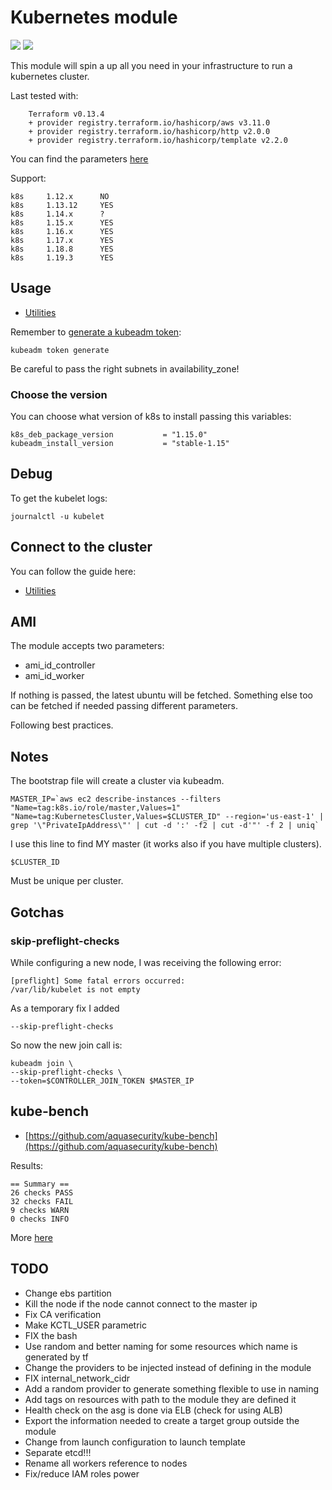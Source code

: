 # Kubernetes module

![](https://img.shields.io/badge/kubernetes-v1.19.3-green.svg)
![](https://img.shields.io/badge/ubuntu-20.04-blue.svg)

This module will spin a up all you need in your infrastructure to run a kubernetes cluster.

Last tested with:

        Terraform v0.13.4
        + provider registry.terraform.io/hashicorp/aws v3.11.0
        + provider registry.terraform.io/hashicorp/http v2.0.0
        + provider registry.terraform.io/hashicorp/template v2.2.0

You can find the parameters [here](params.md)

Support:

    k8s     1.12.x      NO
    k8s     1.13.12     YES
    k8s     1.14.x      ?
    k8s     1.15.x      YES
    k8s     1.16.x      YES
    k8s     1.17.x      YES
    k8s     1.18.8      YES
    k8s     1.19.3      YES

## Usage

- [Utilities](../../examples/)

Remember to [generate a kubeadm token](https://kubernetes.io/docs/reference/setup-tools/kubeadm/kubeadm-token/#cmd-token-generate):

    kubeadm token generate

Be careful to pass the right subnets in availability_zone!

### Choose the version

You can choose what version of k8s to install passing this variables:

    k8s_deb_package_version           = "1.15.0"
    kubeadm_install_version           = "stable-1.15"

## Debug

To get the kubelet logs:

    journalctl -u kubelet

## Connect to the cluster

You can follow the guide here:

- [Utilities](../../utilities/)

## AMI

The module accepts two parameters:

- ami_id_controller
- ami_id_worker

If nothing is passed, the latest ubuntu will be fetched.
Something else too can be fetched if needed passing different parameters.

Following best practices.

## Notes

The bootstrap file will create a cluster via kubeadm.

    MASTER_IP=`aws ec2 describe-instances --filters "Name=tag:k8s.io/role/master,Values=1" "Name=tag:KubernetesCluster,Values=$CLUSTER_ID" --region='us-east-1' | grep '\"PrivateIpAddress\"' | cut -d ':' -f2 | cut -d'"' -f 2 | uniq`

I use this line to find MY master (it works also if you have multiple clusters).

    $CLUSTER_ID

Must be unique per cluster.

## Gotchas

### skip-preflight-checks

While configuring a new node, I was receiving the following error:

    [preflight] Some fatal errors occurred:
    /var/lib/kubelet is not empty

As a temporary fix I added

    --skip-preflight-checks

So now the new join call is:

    kubeadm join \
    --skip-preflight-checks \
    --token=$CONTROLLER_JOIN_TOKEN $MASTER_IP

## kube-bench

- [https://github.com/aquasecurity/kube-bench](https://github.com/aquasecurity/kube-bench)

Results:

    == Summary ==
    26 checks PASS
    32 checks FAIL
    9 checks WARN
    0 checks INFO

More [here](result.txt)

## TODO

- Change ebs partition
- Kill the node if the node cannot connect to the master ip
- Fix CA verification
- Make KCTL_USER parametric
- FIX the bash
- Use random and better naming for some resources which name is generated by tf
- Change the providers to be injected instead of defining in the module
- FIX internal_network_cidr
- Add a random provider to generate something flexible to use in naming
- Add tags on resources with path to the module they are defined it
- Health check on the asg is done via ELB (check for using ALB)
- Export the information needed to create a target group outside the module
- Change from launch configuration to launch template
- Separate etcd!!!
- Rename all workers reference to nodes
- Fix/reduce IAM roles power
